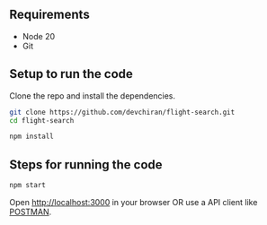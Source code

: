 ## Requirements

- Node 20
- Git

## Setup to run the code

Clone the repo and install the dependencies.

```bash
git clone https://github.com/devchiran/flight-search.git
cd flight-search
```

```bash
npm install
```

## Steps for running the code

```bash
npm start
```

Open [http://localhost:3000](http://localhost:3000) in your browser OR use a API client like [POSTMAN](https://www.postman.com/downloads/).
